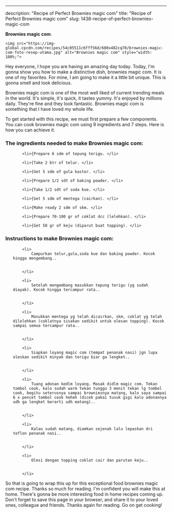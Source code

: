 ---
description: "Recipe of Perfect Brownies magic com"
title: "Recipe of Perfect Brownies magic com"
slug: 1438-recipe-of-perfect-brownies-magic-com

<p>
	<strong>Brownies magic com</strong>. 
	
</p>
<p>
	
	<img src="https://img-global.cpcdn.com/recipes/54c05511c6fff56d/680x482cq70/brownies-magic-com-foto-resep-utama.jpg" alt="Brownies magic com" style="width: 100%;">
	
	
</p>
<p>
	Hey everyone, I hope you are having an amazing day today. Today, I'm gonna show you how to make a distinctive dish, brownies magic com. It is one of my favorites. For mine, I am going to make it a little bit unique. This is gonna smell and look delicious.
</p>
	
<p>
	
</p>
<p>
	Brownies magic com is one of the most well liked of current trending meals in the world. It's simple, it's quick, it tastes yummy. It's enjoyed by millions daily. They're fine and they look fantastic. Brownies magic com is something that I have loved my whole life.
</p>

<p>
To get started with this recipe, we must first prepare a few components. You can cook brownies magic com using 9 ingredients and 7 steps. Here is how you can achieve it.
</p>

<h3>The ingredients needed to make Brownies magic com:</h3>

<ol>
	
		<li>{Prepare 6 sdm of tepung terigu. </li>
	
		<li>{Take 2 btr of telur. </li>
	
		<li>{Get 5 sdm of gula kastor. </li>
	
		<li>{Prepare 1/2 sdt of baking powder. </li>
	
		<li>{Take 1/2 sdt of soda kue. </li>
	
		<li>{Get 5 sdm of mentega (cairkan). </li>
	
		<li>{Make ready 2 sdm of skm. </li>
	
		<li>{Prepare 70-100 gr of coklat dcc (lelehkan). </li>
	
		<li>{Get 50 gr of keju (diparut buat topping). </li>
	
</ol>
<p>
	
</p>

<h3>Instructions to make Brownies magic com:</h3>

<ol>
	
		<li>
			Campurkan telur,gula,soda kue dan baking powder. Kocok hingga mengembang..
			
			
		</li>
	
		<li>
			Setelah mengembang masukkan tepung terigu (yg sudah diayak). Kocok hingga tercampur rata..
			
			
		</li>
	
		<li>
			Masukkan mentega yg telah dicairkan, skm, coklat yg telah dilelehkan (coklatnya sisakan sedikit untuk olesan topping). Kocok sampai semua tercampur rata..
			
			
		</li>
	
		<li>
			Siapkan loyang magic com (tempat penanak nasi) jgn lupa oleskan sedikit minyak dan terigu biar ga lengket..
			
			
		</li>
	
		<li>
			Tuang adonan kedlm loyang. Masak didlm magic com. Tekan tombol cook, kalo sudah warm tekan tunggu 3 menit tekan lg tombol cook, begitu seterusnya sampai browniesnya matang, kalo saya sampai 6 x pencet tombol cook heheh (dicek pakai tusuk gigi kalo adonannya udh ga lengket berarti udh matang)..
			
			
		</li>
	
		<li>
			Kalau sudah matang, diamkan sejenak lalu lepaskan dri teflon penanak nasi..
			
			
		</li>
	
		<li>
			Olesi dengan topping coklat cair dan parutan keju..
			
			
		</li>
	
</ol>

<p>
	
</p>

<p>
	So that is going to wrap this up for this exceptional food brownies magic com recipe. Thanks so much for reading. I'm confident you will make this at home. There's gonna be more interesting food in home recipes coming up. Don't forget to save this page in your browser, and share it to your loved ones, colleague and friends. Thanks again for reading. Go on get cooking!
</p>
